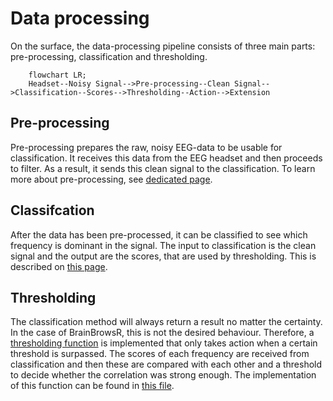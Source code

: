 # Data processing

On the surface, the data-processing pipeline consists of three main parts: pre-processing, classification and thresholding.

```mermaid
    flowchart LR;
    Headset--Noisy Signal-->Pre-processing--Clean Signal-->Classification--Scores-->Thresholding--Action-->Extension
```

## Pre-processing

Pre-processing prepares the raw, noisy EEG-data to be usable for classification. It receives this data from the EEG headset and then proceeds to filter. As a result, it sends this clean signal to the classification. To learn more about pre-processing, see [dedicated page](./data_processing/preprocessing.md).

## Classifcation

After the data has been pre-processed, it can be classified to see which frequency is dominant in the signal. The input to classification is the clean signal and the output are the scores, that are used by thresholding. This is described on [this page](./data_processing/classification.md).

## Thresholding

The classification method will always return a result no matter the certainty. In the case of BrainBrowsR, this is not the desired behaviour. Therefore, a [thresholding function](./data_processing/thresholding.md) is implemented that only takes action when a certain threshold is surpassed.
The scores of each frequency are received from classification and then these are compared with each other and a threshold to decide whether the correlation was strong enough. The implementation of this function can be found in [this file](../src/data_processing/thresholding.py).
